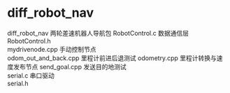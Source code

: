 # diff_robot_nav
diff_robot_nav  两轮差速机器人导航包 
RobotControl.c 	数据通信层  
RobotControl.h  
mydrivenode.cpp 手动控制节点  
odom_out_and_back.cpp 	里程计前进后退测试
odometry.cpp 	里程计转换与速度发布节点
send_goal.cpp 	发送目的地测试  
serial.c 	串口驱动  
serial.h  
